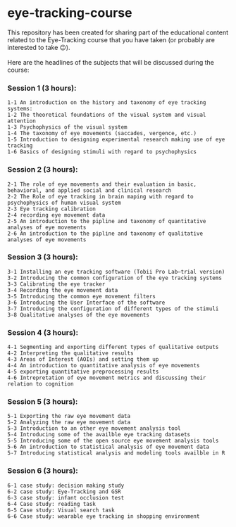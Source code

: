 # eye-tracking-course
This repository has been created for sharing part of the educational content related to the Eye-Tracking course that you have taken (or probably are interested to take 😉).\
<br>
Here are the headlines of the subjects that will be discussed during the course:
### Session 1 (3 hours):<br>
    1-1 An introduction on the history and taxonomy of eye tracking systems:
    1-2 The theoretical foundations of the visual system and visual attention
    1-3 Psychophysics of the visual system
    1-4 The taxonomy of eye movements (saccades, vergence, etc.)
    1-5 Introduction to designing experimental research making use of eye tracking
    1-6 Basics of designing stimuli with regard to psychophysics
### Session 2 (3 hours):
    2-1 The role of eye movements and their evaluation in basic, behavioral, and applied social and clinical research
    2-2 The Role of eye tracking in brain maping with regard to psychophysics of human visual system
    2-3 Eye tracking calibration
    2-4 recording eye movement data
    2-5 An introduction to the pipline and taxonomy of quantitative analyses of eye movements
    2-6 An introduction to the pipline and taxonomy of qualitative analyses of eye movements
### Session 3 (3 hours):
    3-1 Installing an eye tracking software (Tobii Pro Lab—trial version)
    3-2 Introducing the common configuration of the eye tracking systems
    3-3 Calibrating the eye tracker
    3-4 Recording the eye movement data
    3-5 Introducing the common eye movement filters
    3-6 Introducing the User Interface of the software
    3-7 Introducing the configuration of different types of the stimuli
    3-8 Qualitative analyses of the eye movements
### Session 4 (3 hours):
    4-1 Segmenting and exporting different types of qualitative outputs
    4-2 Interpreting the qualitative results 
    4-3 Areas of Interest (AOIs) and setting them up
    4-4 An introduction to quantitative analysis of eye movements 
    4-5 exporting quantitative preprocessing results
    4-6 Intrepretation of eye movement metrics and discussing their relation to cognition
### Session 5 (3 hours):
    5-1 Exporting the raw eye movement data
    5-2 Analyzing the raw eye movement data
    5-3 Introduction to an other eye movement analysis tool
    5-4 Introducing some of the availble eye tracking datasets
    5-5 Introducing some of the open source eye movement analysis tools
    5-6 An introduction to statistical analysis of eye movement data
    5-7 Introducing statistical analysis and modeling tools availble in R
### Session 6 (3 hours):
    6-1 case study: decision making study
    6-2 case study: Eye-Tracking and GSR
    6-3 case study: infant occlusion test
    6-4 Case study: reading task
    6-5 Case study: Visual search task
    6-6 Case study: wearable eye tracking in shopping environment




